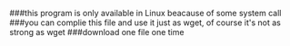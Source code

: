 ###this program is only available in Linux beacause of some system call
###you can complie this file and use it just as wget, of course it's not as strong as wget
###download one file one time
